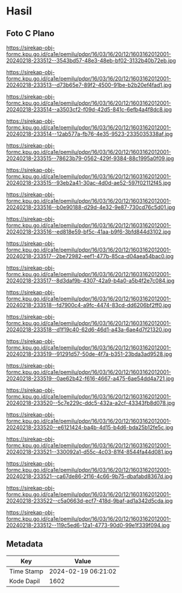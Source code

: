 # Hasil

## Foto C Plano

https://sirekap-obj-formc.kpu.go.id/ca1e/pemilu/pdpr/16/03/16/20/12/1603162012001-20240218-233512--3543bd57-48e3-48eb-bf02-3132b40b72eb.jpg

https://sirekap-obj-formc.kpu.go.id/ca1e/pemilu/pdpr/16/03/16/20/12/1603162012001-20240218-233513--d73b65e7-89f2-4500-91be-b2b20ef4fad1.jpg

https://sirekap-obj-formc.kpu.go.id/ca1e/pemilu/pdpr/16/03/16/20/12/1603162012001-20240218-233514--a3503cf2-f09d-42d5-841c-6efb4a4f8dc8.jpg

https://sirekap-obj-formc.kpu.go.id/ca1e/pemilu/pdpr/16/03/16/20/12/1603162012001-20240218-233514--12ab577a-fb76-4e35-9523-2335035338af.jpg

https://sirekap-obj-formc.kpu.go.id/ca1e/pemilu/pdpr/16/03/16/20/12/1603162012001-20240218-233515--78623b79-0562-429f-9384-88c1995a0f09.jpg

https://sirekap-obj-formc.kpu.go.id/ca1e/pemilu/pdpr/16/03/16/20/12/1603162012001-20240218-233515--93eb2a41-30ac-4d0d-ae52-597f02112f45.jpg

https://sirekap-obj-formc.kpu.go.id/ca1e/pemilu/pdpr/16/03/16/20/12/1603162012001-20240218-233516--b0e90188-d29d-4e32-9e87-730cd76c5d01.jpg

https://sirekap-obj-formc.kpu.go.id/ca1e/pemilu/pdpr/16/03/16/20/12/1603162012001-20240218-233516--ed818e59-bf5c-41aa-b9f6-3bfd844d3102.jpg

https://sirekap-obj-formc.kpu.go.id/ca1e/pemilu/pdpr/16/03/16/20/12/1603162012001-20240218-233517--2be72982-eef1-477b-85ca-d04aea54bac0.jpg

https://sirekap-obj-formc.kpu.go.id/ca1e/pemilu/pdpr/16/03/16/20/12/1603162012001-20240218-233517--8d3daf9b-4307-42a9-b4a0-a5b4f2e7c084.jpg

https://sirekap-obj-formc.kpu.go.id/ca1e/pemilu/pdpr/16/03/16/20/12/1603162012001-20240218-233518--fd7900c4-a9fc-4474-83cd-dd6206bf2ff0.jpg

https://sirekap-obj-formc.kpu.go.id/ca1e/pemilu/pdpr/16/03/16/20/12/1603162012001-20240218-233518--d1f19c40-62d6-46d1-a43a-6ae4d7f21320.jpg

https://sirekap-obj-formc.kpu.go.id/ca1e/pemilu/pdpr/16/03/16/20/12/1603162012001-20240218-233519--91291d57-50de-4f7a-b351-23bda3ad9528.jpg

https://sirekap-obj-formc.kpu.go.id/ca1e/pemilu/pdpr/16/03/16/20/12/1603162012001-20240218-233519--0ae62b42-f616-4667-a475-6ae54dd4a721.jpg

https://sirekap-obj-formc.kpu.go.id/ca1e/pemilu/pdpr/16/03/16/20/12/1603162012001-20240218-233520--5c7e229c-ddc5-432a-a2cf-43343fb8d078.jpg

https://sirekap-obj-formc.kpu.go.id/ca1e/pemilu/pdpr/16/03/16/20/12/1603162012001-20240218-233520--e6121424-ba4b-4d15-b4d6-bda25b12fe5c.jpg

https://sirekap-obj-formc.kpu.go.id/ca1e/pemilu/pdpr/16/03/16/20/12/1603162012001-20240218-233521--330092a1-d55c-4c03-81f4-8544fa44d081.jpg

https://sirekap-obj-formc.kpu.go.id/ca1e/pemilu/pdpr/16/03/16/20/12/1603162012001-20240218-233521--ca67de86-2f16-4c66-9b75-dbafabd8367d.jpg

https://sirekap-obj-formc.kpu.go.id/ca1e/pemilu/pdpr/16/03/16/20/12/1603162012001-20240218-233522--c5a0663d-ecf7-418d-9baf-ad1a342d5cda.jpg

https://sirekap-obj-formc.kpu.go.id/ca1e/pemilu/pdpr/16/03/16/20/12/1603162012001-20240218-233512--119c5ed6-12a1-4773-90d0-99e1f339f094.jpg


## Metadata

| Key        | Value               |
| ---------- | ------------------- |
| Time Stamp | 2024-02-19 06:21:02 |
| Kode Dapil | 1602                |



